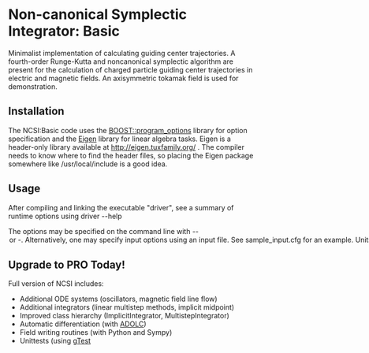 Non-canonical Symplectic Integrator: Basic 
==========================================

Minimalist implementation of calculating guiding center trajectories. A fourth-order Runge-Kutta and noncanonical symplectic algorithm are present for the calculation of charged particle guiding center trajectories in electric and magnetic fields. An axisymmetric tokamak field is used for demonstration. 

Installation
------------

The NCSI:Basic code uses the [BOOST::program_options](www.boost.org) library for option specification and the [Eigen](http://eigen.tuxfamily.org) library for linear algebra tasks. Eigen is a header-only library available at http://eigen.tuxfamily.org/ . The compiler needs to know where to find the header files, so placing the Eigen package somewhere like /usr/local/include is a good idea. 

Usage
-----

After compiling and linking the executable "driver", see a summary of runtime options using 
driver --help

The options may be specified on the command line with --<option> or -<O>. Alternatively, one may specify input options using an input file. See sample_input.cfg for an example. Units are discussed in the documentation.

Upgrade to PRO Today!
---------------------
Full version of NCSI includes:
* Additional ODE systems (oscillators, magnetic field line flow)
* Additional integrators (linear multistep methods, implicit midpoint)
* Improved class hierarchy (ImplicitIntegrator, MultistepIntegrator)
* Automatic differentiation (with [ADOLC](https://projects.coin-or.org/ADOL-C))
* Field writing routines (with Python and Sympy)
* Unittests (using [gTest](http://code.google.com/p/googletest/)
